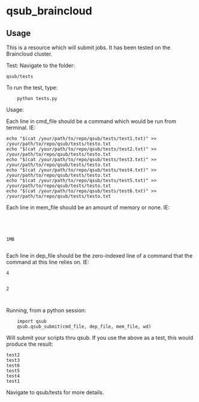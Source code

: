 # qsub_braincloud

## Usage  

This is a resource which will submit jobs. It has been tested on the Braincloud cluster.

Test:
Navigate to the folder:
```
qsub/tests
```

To run the test, type:
    
```
    python tests.py
```

Usage:  
    
Each line in cmd_file should be a command which would be run from terminal. IE:  
```
echo "$(cat /your/path/to/repo/qsub/tests/test1.txt)" >> /your/path/to/repo/qsub/tests/testo.txt  
echo "$(cat /your/path/to/repo/qsub/tests/test2.txt)" >> /your/path/to/repo/qsub/tests/testo.txt  
echo "$(cat /your/path/to/repo/qsub/tests/test3.txt)" >> /your/path/to/repo/qsub/tests/testo.txt  
echo "$(cat /your/path/to/repo/qsub/tests/test4.txt)" >> /your/path/to/repo/qsub/tests/testo.txt  
echo "$(cat /your/path/to/repo/qsub/tests/test5.txt)" >> /your/path/to/repo/qsub/tests/testo.txt  
echo "$(cat /your/path/to/repo/qsub/tests/test6.txt)" >> /your/path/to/repo/qsub/tests/testo.txt  
```

Each line in mem_file should be an amount of memory or none. IE:  
```




1MB


```

Each line in dep_file should be the zero-indexed line of a command that the command at this line relies on. IE:
```
4


2



```

Running, from a python session:
```
    import qsub
    qsub.qsub_submit(cmd_file, dep_file, mem_file, wd)
```
Will submit your scripts thru qsub. If you use the above as a test, this would produce the result:
```
test2
test3
test6
test5
test4
test1
```

Navigate to qsub/tests for more details.
